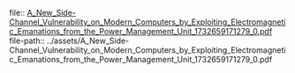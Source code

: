 file:: [A_New_Side-Channel_Vulnerability_on_Modern_Computers_by_Exploiting_Electromagnetic_Emanations_from_the_Power_Management_Unit_1732659171279_0.pdf](../assets/A_New_Side-Channel_Vulnerability_on_Modern_Computers_by_Exploiting_Electromagnetic_Emanations_from_the_Power_Management_Unit_1732659171279_0.pdf)
file-path:: ../assets/A_New_Side-Channel_Vulnerability_on_Modern_Computers_by_Exploiting_Electromagnetic_Emanations_from_the_Power_Management_Unit_1732659171279_0.pdf
